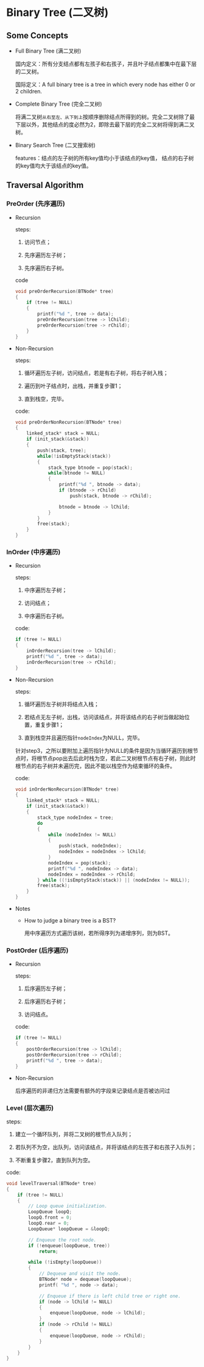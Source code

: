 # Binary Tree (二叉树)

## Some Concepts

- Full Binary Tree (满二叉树)

    国内定义：所有分支结点都有左孩子和右孩子，并且叶子结点都集中在最下层的二叉树。

    国际定义：A full binary tree is a tree in which every node has either 0 or 2 children.

- Complete Binary Tree (完全二叉树)

    将满二叉树```从右至左、从下到上```按顺序删除结点所得到的树。完全二叉树除了最下层以外，其他结点的度必然为2，即除去最下层的完全二叉树将得到满二叉树。

- Binary Search Tree (二叉搜索树)

    features：结点的左子树的所有key值均小于该结点的key值， 结点的右子树的key值均大于该结点的key值。

## Traversal Algorithm

### PreOrder (先序遍历)

- Recursion

    steps:

    1. 访问节点；

    2. 先序遍历左子树；

    3. 先序遍历右子树。

    code

    ```C
    void preOrderRecursion(BTNode* tree)
    {
        if (tree != NULL)
        {
            printf("%d ", tree -> data);
            preOrderRecursion(tree -> lChild);
            preOrderRecursion(tree -> rChild);
        }
    }
    ```
- Non-Recursion

    steps:

    1. 循环遍历左子树，访问结点，若是有右子树，将右子树入栈；

    2. 遍历到叶子结点时，出栈，并重复步骤1；

    3. 直到栈空，完毕。

    code:
    ```C
    void preOrderNonRecursion(BTNode* tree)
    {
        linked_stack* stack = NULL;
        if (init_stack(&stack))
        {
            push(stack, tree);
            while(!isEmptyStack(stack))
            {
                stack_type btnode = pop(stack);
                while(btnode != NULL)
                {
                    printf("%d ", btnode -> data);
                    if (btnode -> rChild)
                        push(stack, btnode -> rChild);

                    btnode = btnode -> lChild;
                }
            }
            free(stack);
        }
    }
    ```

### InOrder (中序遍历)

- Recursion

    steps:

    1. 中序遍历左子树；

    2. 访问结点；

    3. 中序遍历右子树。

    code:
    ```C
    if (tree != NULL)
    {
        inOrderRecursion(tree -> lChild);
        printf("%d ", tree -> data);
        inOrderRecursion(tree -> rChild);
    }
    ```

- Non-Recursion

    steps:

    1. 循环遍历左子树并将结点入栈；

    2. 若结点无左子树，出栈，访问该结点，并将该结点的右子树当做起始位置，重复步骤1；

    3. 直到栈空并且遍历指针```nodeIndex```为NULL，完毕。

    针对step3，之所以要附加上遍历指针为NULL的条件是因为当循环遍历到根节点时，将根节点pop出去后此时栈为空，若此二叉树根节点有右子树，则此时根节点的右子树并未遍历完，因此不能以栈空作为结束循环的条件。

    code:
    ```C
    void inOrderNonRecursion(BTNode* tree)
    {
        linked_stack* stack = NULL;
        if (init_stack(&stack))
        {
            stack_type nodeIndex = tree;
            do
            {
                while (nodeIndex != NULL)
                {
                    push(stack, nodeIndex);
                    nodeIndex = nodeIndex -> lChild;
                }
                nodeIndex = pop(stack);
                printf("%d ", nodeIndex -> data);
                nodeIndex = nodeIndex -> rChild;
            } while ((!isEmptyStack(stack)) || (nodeIndex != NULL));
            free(stack);
        }
    }
    ```
- Notes

  - How to judge a binary tree is a BST?

    用中序遍历方式遍历该树，若所得序列为递增序列，则为BST。

### PostOrder (后序遍历)

- Recursion

    steps:

    1. 后序遍历左子树；

    2. 后序遍历右子树；

    3. 访问结点。

    code:
    ```C
    if (tree != NULL)
    {
        postOrderRecursion(tree -> lChild);
        postOrderRecursion(tree -> rChild);
        printf("%d ", tree -> data);
    }
    ```

- Non-Recursion

    后序遍历的非递归方法需要有额外的字段来记录结点是否被访问过

### Level (层次遍历)

steps:

1. 建立一个循环队列，并将二叉树的根节点入队列；

2. 若队列不为空，出队列，访问该结点，并将该结点的左孩子和右孩子入队列；

3. 不断重复步骤2，直到队列为空。

code:

```C
void levelTraversal(BTNode* tree)
{
    if (tree != NULL)
    {
        // Loop queue initialization.
        LoopQueue loopQ;
        loopQ.front = 0;
        loopQ.rear = 0;
        LoopQueue* loopQueue = &loopQ;

        // Enqueue the root node.
        if (!enqueue(loopQueue, tree))
            return;

        while (!isEmpty(loopQueue))
        {
            // Dequeue and visit the node.
            BTNode* node = dequeue(loopQueue);
            printf( "%d ", node -> data);

            // Enqueue if there is left child tree or right one.
            if (node -> lChild != NULL)
            {
                enqueue(loopQueue, node -> lChild);
            }
            if (node -> rChild != NULL)
            {
                enqueue(loopQueue, node -> rChild);
            }
        }
    }
}
```
